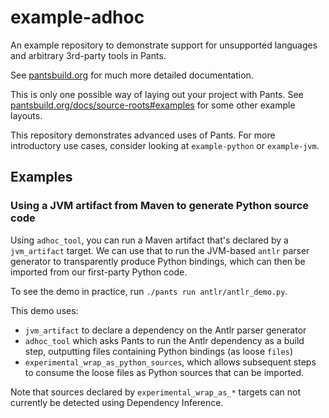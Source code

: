 # example-adhoc
An example repository to demonstrate support for unsupported languages and arbitrary 3rd-party tools in Pants.

See [pantsbuild.org](https://www.pantsbuild.org/docs) for much more detailed documentation.

This is only one possible way of laying out your project with Pants. See 
[pantsbuild.org/docs/source-roots#examples](https://www.pantsbuild.org/docs/source-roots#examples) for some other
example layouts.

This repository demonstrates advanced uses of Pants. For more introductory use cases, consider looking at `example-python` or `example-jvm`.

## Examples

### Using a JVM artifact from Maven to generate Python source code

Using `adhoc_tool`, you can run a Maven artifact that's declared by a `jvm_artifact` target. We can use that to run the JVM-based `antlr` parser generator to transparently produce Python bindings, which can then be imported from our first-party Python code.

To see the demo in practice, run `./pants run antlr/antlr_demo.py`.

This demo uses:

* `jvm_artifact` to declare a dependency on the Antlr parser generator
* `adhoc_tool` which asks Pants to run the Antlr dependency as a build step, outputting files containing Python bindings (as loose `files`)
* `experimental_wrap_as_python_sources`, which allows subsequent steps to consume the loose files as Python sources that can be imported.

Note that sources declared by `experimental_wrap_as_*` targets can not currently be detected using Dependency Inference.

